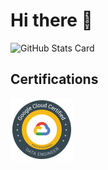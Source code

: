 # Hi there 👋

![GitHub Stats Card](https://github-readme-stats.vercel.app/api?username=KotaroYamazaki&count_private=true&layout=compact)


## Certifications

<a href = "https://www.credential.net/009db8b7-1de8-400a-9535-0c24eaf015a7?key=219d0897f9f6aa854144d33d771aa43de05f1e22a3883ad3f6a7f469cfac9cfa">
<img src="certifications/google-cloud-certified-professional-data-engineer.png" width="100" height="100">
</a>
